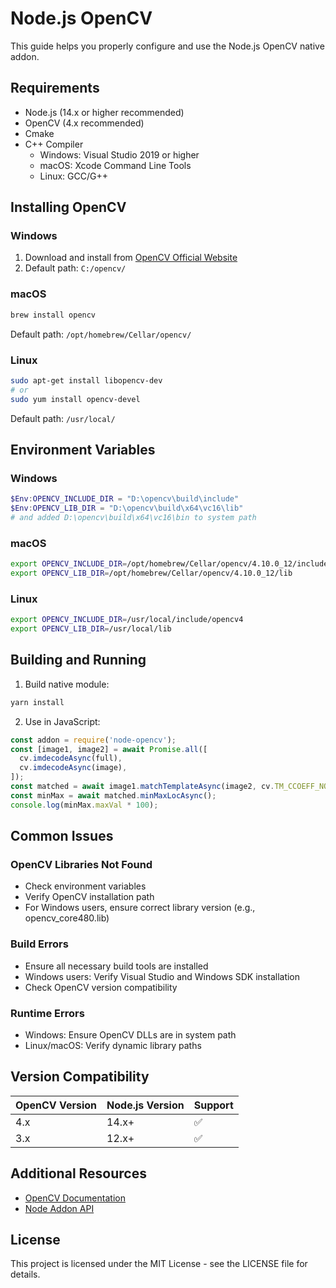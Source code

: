 # Node.js OpenCV

This guide helps you properly configure and use the Node.js OpenCV native addon.

## Requirements

- Node.js (14.x or higher recommended)
- OpenCV (4.x recommended)
- Cmake
- C++ Compiler
  - Windows: Visual Studio 2019 or higher
  - macOS: Xcode Command Line Tools
  - Linux: GCC/G++

## Installing OpenCV

### Windows
1. Download and install from [OpenCV Official Website](https://opencv.org/releases/)
2. Default path: `C:/opencv/`

### macOS
```bash
brew install opencv
```
Default path: `/opt/homebrew/Cellar/opencv/`

### Linux
```bash
sudo apt-get install libopencv-dev
# or
sudo yum install opencv-devel
```
Default path: `/usr/local/`

## Environment Variables

### Windows
```powershell
$Env:OPENCV_INCLUDE_DIR = "D:\opencv\build\include"
$Env:OPENCV_LIB_DIR = "D:\opencv\build\x64\vc16\lib"
# and added D:\opencv\build\x64\vc16\bin to system path
```

### macOS
```bash
export OPENCV_INCLUDE_DIR=/opt/homebrew/Cellar/opencv/4.10.0_12/include/opencv4
export OPENCV_LIB_DIR=/opt/homebrew/Cellar/opencv/4.10.0_12/lib
```

### Linux
```bash
export OPENCV_INCLUDE_DIR=/usr/local/include/opencv4
export OPENCV_LIB_DIR=/usr/local/lib
```

## Building and Running

1. Build native module:
```bash
yarn install
```

2. Use in JavaScript:
```javascript
const addon = require('node-opencv');
const [image1, image2] = await Promise.all([
  cv.imdecodeAsync(full),
  cv.imdecodeAsync(image),
]);
const matched = await image1.matchTemplateAsync(image2, cv.TM_CCOEFF_NORMED);
const minMax = await matched.minMaxLocAsync();
console.log(minMax.maxVal * 100);
```

## Common Issues

### OpenCV Libraries Not Found
- Check environment variables
- Verify OpenCV installation path
- For Windows users, ensure correct library version (e.g., opencv_core480.lib)

### Build Errors
- Ensure all necessary build tools are installed
- Windows users: Verify Visual Studio and Windows SDK installation
- Check OpenCV version compatibility

### Runtime Errors
- Windows: Ensure OpenCV DLLs are in system path
- Linux/macOS: Verify dynamic library paths

## Version Compatibility

| OpenCV Version | Node.js Version | Support |
|---------------|----------------|----------|
| 4.x           | 14.x+          | ✅       |
| 3.x           | 12.x+          | ✅       |

## Additional Resources

- [OpenCV Documentation](https://docs.opencv.org/)
- [Node Addon API](https://github.com/nodejs/node-addon-api)

## License

This project is licensed under the MIT License - see the LICENSE file for details.
